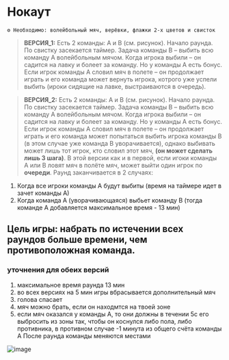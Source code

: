 # Нокаут
```
⚙ Необходимо: волейбольный мяч, верёвки, флажки 2-х цветов и свисток
```
> **ВЕРСИЯ_1:** Есть 2 команды: А и В (см. рисунок). Начало раунда. По свистку засекается таймер. Задача команды В – выбить всю команду А волейбольным мячом. Когда игрока выбили – он садится на лавку и болеет за команду. Но у команды А есть бонус. Если игрок команды А словил мяч в полете – он продолжает играть и его команда может вернуть игрока, котрого уже успели выбить (ироки сидящие на лавке, выстраиваются в очередь). 

> **ВЕРСИЯ_2:** Есть 2 команды: А и В (см. рисунок). Начало раунда. По свистку засекается таймер. Задача команды В – выбить всю команду А волейбольным мячом. Когда игрока выбили – он садится на лавку и болеет за команду. Но у команды А есть бонус. Если игрок команды А словил мяч в полете – он продолжает играть и его команда может попытаться выбить игрока команды В (в этом случае уже команда В уворачивается), однако выбивать может лишь тот игрок, кто словил этот мяч, **(он может сделать лишь 3 шага)**. В этой версии как и в первой, если игоки команды А или В ловят мяч в полёте мяч, может выйти один игрок по **очереди**.
Раунд заканчивается в 2 случаях: 
1) Когда все игроки команды А будут выбиты (время на таймере идет в зачет команды А) 
2) Когда команда А (уворачивающаяся) выбьет команду В (тогда команде А добавляется максимальное время - 13 мин)

## Цель игры: набрать по истечении всех раундов больше времени, чем противоположная команда.

### уточнения для обеих версий
1. максимальное время раунда 13 мин 
2. во всех версиях на 5 мин игры вбрасывается дополнительный мяч
3. голова спасает
4. мяч можно брать, если он находмтся на твоей зоне
5. если мяч оказался у команды А, то они должны в течении 5с его выбросить из зоны так, чтобы он коснулся либо пола, либо противника, в противном случае -1 минута из общего счёта команды А
После раунда команды меняются местами

![image](https://github.com/BorisKrutko/games/assets/120216991/71bacf80-089a-404b-b803-e4ec98aa146b)
